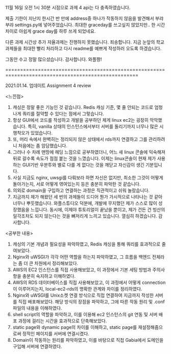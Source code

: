 11월 16일 오전 1시 30분 시점으로 과제 4 api는 다 충족하였습니다.

제출 기한이 지난지 한시간 반 만에 address중 하나가 작동하지 않음을 발견해서 부랴부랴 settings.py에 넣어주었습니다. 최대한 graceday를 쓰고싶지 않았지만.. 한 시간 차이로 아쉽게 grace day를 하루 쓰게 되었네요. 

 다른 과제 시간상 추가 자율과제는 진행하지 못했습니다. 죄송합니다. 지금 눈앞의 학교 과제들을 최대한 빨리 처리하고 다시 readme를 예쁘게 작성하러 오도록 하겠습니다.
 
 그동안 수고 정말 많으셨습니다. 감사합니다. 와플짱!
 
 
 ===================================================================================================
 
 2021.01.14. 업데이트 Assignment 4 review
 
 <느낀점>
1. 캐싱은 정말 좋은 기능인 것 같습니다. Redis 캐싱 기준, 몇 줄 안되는 코드로 엄청나게 쿼리를 절약할 수 있다는 점에서 그렇습니다.
2. 항상 GUI에서 코드를 작성하고 개발을 공부하던 제게 linux ec2는 굉장히 막막했습니다. 특히, vanilla 상태의 인스턴스에서부터 서버를 돌리기까지 너무나 많은 시행착오가 있었습니다.
3. 또, 머리 속에서 완벽히는 정리되지 않은 상태에서 rds까지 연결하고 그를 관리하려니 처음에는 좀 암담했습니다. 
4. 그러나 수 차례 맨땅에 헤딩 느낌으로 공부하였더니, 어느 새 linux 콘솔에 익숙해져 뒤로 갈수록 속도가 점점 붙는 것을 느꼈습니다. 이제는 linux콘솔이 현재 제가 사용하는 GUI기반 우분투와 별로 다를 게 없다는 것을 깨닫고 자신감이 생긴 기분입니다.
5. 사실 지금도 nginx, uwsgi를 다뤄보라 하면 자신은 없지만, 최소한 그것이 어떻게 돌아가는지, 서로 어떻게 엮여있는지 등은 충분히 파악한 것 같습니다.
6. 의외로 domain을 구입하고 연결하는 과정은 직관적이고 쉬워 놀랐습니다.
7. 지금까지 제가 해왔던 세 번의 과제들이 드디어 뭔가 가시적으로 나타나는 것 같아 너무나 뿌듯했습니다. 와플스튜디오 덕분에, 개발에 무지했던 제가 스스로 많이 성장했음을 느낍니다. 동시에, 이제야 튜토리얼이 끝났을 뿐이고, 제가 건든 건 빙산의 일각조차도 되지 않는다는 것을 뼈저리게 느끼고 있습니다. 열심히 하겠습니다. 감사합니다.

<공부한 내용>
1. 캐싱의 기본 개념과 필요성을 파악하였고, Redis 캐싱을 통해 쿼리를 효과적으로 줄여보았다.
2. Nginx와 uWSGI가 각각 어떤 역할을 하는지 파악하였고, 그 흐름을 백엔드 전체라는 좀 더 큰 차원에서 정리해보았다.
3. AWS의 EC2 인스턴스를 직접 사용해보았고, 이 과정에서 기본 세팅 방법과 주의사항을 충분히 숙지하고 이해하였다.
4. AWS의 RDS 데이터베이스를 직접 사용해보았고, 이 과정에서 어떻게 connection이 이루어지는지, local-ec2-rds의 명확한 관계와 차이를 정리하였다.
5. Nginx와 uWSGI를 Unix소켓 연결 방식으로 직접 연결하여 지금까지 작성한 서버를 직접 배포해보았다. 해당 방식의 장점을 파악하고, 그에 따른 작동 원리 및 .conf 파일의 내용을 이해하였다.
6. shell script의 역할을 파악하고, 이를 이용해 ec2 인스턴스의 git 연동 및 서버 배포 과정에 걸리는 시간을 효과적으로 단축해보았다. 
6. static page와 dynamic page의 차이를 이해하고, static page를 재설정해줌으로써 정적인 페이지를 서버에 연결시켰다.
7. Domain이 작동하는 원리를 파악하였고, 이를 바탕으로 직접 Gabia에서 도메인을 구입해 서버에 연결하였다.

